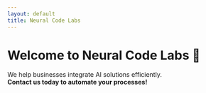 ```yaml
---
layout: default
title: Neural Code Labs
---
```


# Welcome to Neural Code Labs 🚀  
We help businesses integrate AI solutions efficiently.  
**Contact us today to automate your processes!**
